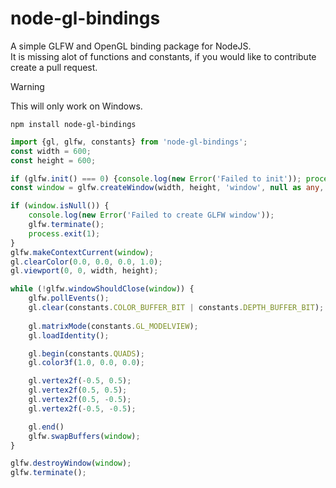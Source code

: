 # node-gl-bindings
A simple GLFW and OpenGL binding package for NodeJS.
<br>
It is missing alot of functions and constants, if you would like to contribute create a pull request.

> [!WARNING]
> This will only work on Windows.

```batch
npm install node-gl-bindings
```

```ts
import {gl, glfw, constants} from 'node-gl-bindings';
const width = 600;
const height = 600;

if (glfw.init() === 0) {console.log(new Error('Failed to init')); process.exit(1)};
const window = glfw.createWindow(width, height, 'window', null as any, null as any);

if (window.isNull()) {
    console.log(new Error('Failed to create GLFW window'));
    glfw.terminate();
    process.exit(1);
}
glfw.makeContextCurrent(window);
gl.clearColor(0.0, 0.0, 0.0, 1.0);
gl.viewport(0, 0, width, height);

while (!glfw.windowShouldClose(window)) {
    glfw.pollEvents();
    gl.clear(constants.COLOR_BUFFER_BIT | constants.DEPTH_BUFFER_BIT);
    
    gl.matrixMode(constants.GL_MODELVIEW);
    gl.loadIdentity();

    gl.begin(constants.QUADS);
    gl.color3f(1.0, 0.0, 0.0);

    gl.vertex2f(-0.5, 0.5);
    gl.vertex2f(0.5, 0.5);
    gl.vertex2f(0.5, -0.5);
    gl.vertex2f(-0.5, -0.5);

    gl.end()
    glfw.swapBuffers(window);
}

glfw.destroyWindow(window);
glfw.terminate();
```
